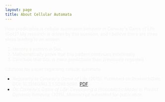 ```yaml
---
layout: page
title: About Cellular Automata
---
```


<span style="color:#f2f2f0">
How predictable is cellular automaton behavior in Conway's Game of Life (GoL)?  My research is driven by this question, and I believe there are three steps leading to an answer

1. Identify a pattern in GoL
2. Mathematically prove that this pattern continues indefinitely
3. Conclude that GoL is more predictable than previously regarded
</span>

<span style="color:#f2f2f0">
Citations for paper regarding cellular automata
</span>

- <span style="color:#f2f2f0">*Regularity in Conway's Game of Life* (2015). Published on ResearchGate DOI: 10.13140/RG.2.1.5098.5686. [PDF](https://www.researchgate.net/profile/Caleb_Koch/publication/282706116_Regularity_in_Conway%27s_Game_of_Life/links/561993bf08ae78721f9d02a3.pdf?origin=publication_detail&ev=pub_int_prw_xdl&msrp=Y8k3geMxjxZV6iYic468wKpGVfDF0PYoGYsvJLNvbONUBHrabgfZ2UsvhLavU5xsqCFxDvoZHvEY_yiGPsAQPw.i4RiymKLC0jMfPULrD8YJqgubuvjwYFaLWEgmlaDeZ47mb2UF2ldgkbpXipS2Lbu_mXfS19WNKuB5RKatd0V7w.KGD-Afw1yXtRl-o6QgAUIKEdKzkx05fHMqeq4hbSbAgjsuP1e9gLkFnErbWKCa2zZjWVxagbAWCSnPWZvLwSXA).</span>
- <span style="color:#f2f2f0">*On Conway's Game of Life: Developing a Probabilistic Model to Predict Dynamic Behavior* (2015). Manuscript submitted for publication.</span>

